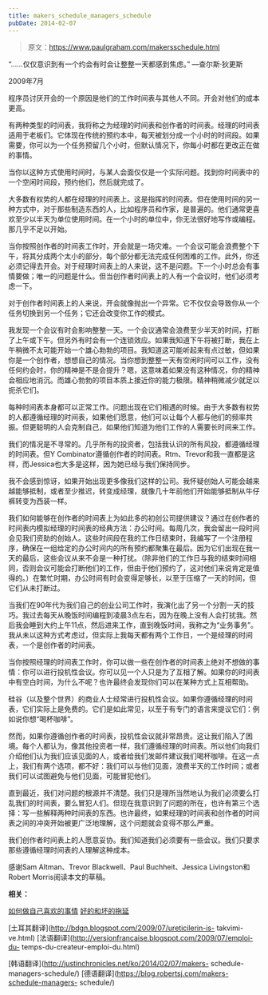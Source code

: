 ```yaml
---
title: makers_schedule_managers_schedule
pubDate: 2014-02-07
---
```


> 原文：https://www.paulgraham.com/makersschedule.html 

            
“……仅仅意识到有一个约会有时会让整整一天都感到焦虑。”
—查尔斯·狄更斯

2009年7月

程序员讨厌开会的一个原因是他们的工作时间表与其他人不同。开会对他们的成本更高。

有两种类型的时间表，我将称之为经理的时间表和创作者的时间表。经理的时间表适用于老板们。它体现在传统的预约本中，每天被划分成一个小时的时间段。如果需要，你可以为一个任务预留几个小时，但默认情况下，你每小时都在更改正在做的事情。

当你以这种方式使用时间时，与某人会面仅仅是一个实际问题。找到你时间表中的一个空闲时间段，预约他们，然后就完成了。

大多数有权势的人都在经理的时间表上。这是指挥的时间表。但在使用时间的另一种方式中，对于那些制造东西的人，比如程序员和作家，是普遍的。他们通常更喜欢至少以半天为单位使用时间。在一个小时的单位中，你无法很好地写作或编程。那几乎不足以开始。

当你按照创作者的时间表工作时，开会就是一场灾难。一个会议可能会浪费整个下午，将其分成两个太小的部分，每个部分都无法完成任何困难的工作。此外，你还必须记得去开会。对于经理时间表上的人来说，这不是问题。下一个小时总会有事情要做；唯一的问题是什么。但当创作者时间表上的人有一个会议时，他们必须考虑一下。

对于创作者时间表上的人来说，开会就像抛出一个异常。它不仅仅会导致你从一个任务切换到另一个任务；它还会改变你工作的模式。

我发现一个会议有时会影响整整一天。一个会议通常会浪费至少半天的时间，打断了上午或下午。但另外有时会有一个连锁效应。如果我知道下午将被打断，我在上午稍微不太可能开始一个雄心勃勃的项目。我知道这可能听起来有点过敏，但如果你是一个创作者，想想自己的情况。当你想到整整一天有空闲时间可以工作，没有任何约会时，你的精神是不是会提升？嗯，这意味着如果没有这种情况，你的精神会相应地消沉。而雄心勃勃的项目本质上接近你的能力极限。精神稍微减少就足以扼杀它们。

每种时间表本身都可以正常工作。问题出现在它们相遇的时候。由于大多数有权势的人都遵循经理的时间表，如果他们愿意，他们可以让每个人都与他们的频率共振。但更聪明的人会克制自己，如果他们知道为他们工作的人需要长时间来工作。

我们的情况是不寻常的。几乎所有的投资者，包括我认识的所有风投，都遵循经理的时间表。但Y Combinator遵循创作者的时间表。Rtm、Trevor和我一直都是这样，而Jessica也大多是这样，因为她已经与我们保持同步。

我不会感到惊讶，如果开始出现更多像我们这样的公司。我怀疑创始人可能会越来越能够抵制，或者至少推迟，转变成经理，就像几十年前他们开始能够抵制从牛仔裤转变为西装一样。

我们如何能够在创作者的时间表上为如此多的初创公司提供建议？通过在创作者的时间表内模拟经理的时间表的经典方法：办公时间。每周几次，我会留出一段时间会见我们资助的创始人。这些时间段在我的工作日结束时，我编写了一个注册程序，确保在一组给定的办公时间内的所有预约都聚集在最后。因为它们出现在我一天的最后，这些会议从来不会是一种打扰。（除非他们的工作日与我的结束时间相同，否则会议可能会打断他们的工作，但由于他们预约了，这对他们来说肯定是值得的。）在繁忙时期，办公时间有时会变得足够长，以至于压缩了一天的时间，但它们从未打断过。

当我们在90年代为我们自己的创业公司工作时，我演化出了另一个分割一天的技巧。我过去每天从晚饭时间编程到凌晨3点左右，因为在晚上没有人会打扰我。然后我会睡到大约上午11点，然后进来工作，直到晚饭时间，我称之为“业务事务”。我从未以这种方式考虑过，但实际上我每天都有两个工作日，一个是经理的时间表，一个是创作者的时间表。

当你按照经理的时间表工作时，你可以做一些在创作者的时间表上绝对不想做的事情：你可以进行投机性会议。你可以见一个人只是为了互相了解。如果你的时间表中有空白时间，为什么不呢？也许最终会发现你们可以在某种方式上互相帮助。

硅谷（以及整个世界）的商业人士经常进行投机性会议。如果你遵循经理的时间表，它们实际上是免费的。它们是如此常见，以至于有专门的语言来提议它们：例如说你想“喝杯咖啡”。

然而，如果你遵循创作者的时间表，投机性会议就非常昂贵。这让我们陷入了困境。每个人都认为，像其他投资者一样，我们遵循经理的时间表。所以他们向我们介绍他们认为我们应该见面的人，或者给我们发邮件建议我们喝杯咖啡。在这一点上，我们有两个选项，都不好：我们可以与他们见面，浪费半天的工作时间；或者我们可以试图避免与他们见面，可能冒犯他们。

直到最近，我们对问题的根源并不清楚。我们只是理所当然地认为我们必须要么打乱我们的时间表，要么冒犯人们。但现在我意识到了问题的所在，也许有第三个选择：写一些解释两种时间表的东西。也许最终，如果经理的时间表和创作者的时间表之间的冲突开始被更广泛地理解，这个问题就会变得不那么严重。

我们创作者时间表上的人愿意妥协。我们知道我们必须要有一些会议。我们只要求那些遵循经理时间表的人理解这种成本。

感谢Sam Altman、Trevor Blackwell、Paul Buchheit、Jessica Livingston和Robert Morris阅读本文的草稿。

**相关：**

[如何做自己喜欢的事情](love.html)   [好的和坏的拖延](procrastination.html)   

[土耳其翻译](http://bdgn.blogspot.com/2009/07/ureticilerin-is- takvimi-ve.html)   [法语翻译](http://versionfrancaise.blogspot.com/2009/07/emploi-du- temps-du-createur-emploi-du.html)   

[韩语翻译](http://justinchronicles.net/ko/2014/02/07/makers- schedule-managers-schedule/)   [德语翻译](https://blog.robertsj.com/makers-schedule-managers- schedule/)   
